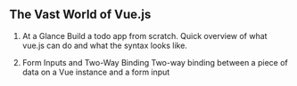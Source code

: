 ## The Vast World of Vue.js

1. At a Glance
Build a todo app from scratch. Quick overview of what vue.js can do
and what the syntax looks like.

2. Form Inputs and Two-Way Binding
Two-way binding between a piece of data on a Vue instance and a 
form input